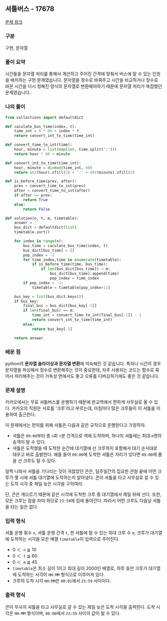 ## 셔틀버스 - 17678

[문제 링크](https://school.programmers.co.kr/learn/courses/30/lessons/17678)

### 구분

구현, 문자열

### 풀이 요약

시간들을 문자열 처리를 통해서 계산하고 주어진 간격에 맞춰서 버스에 탈 수 있는 인원을 배치하는 구현 문제였습니다. 문자열을 정수로 바꿔주고 시간을 비교하거나 정수로 바꾼 시간을 다시 정해진 양식의 문자열로 변환해야하기 때문에 문자열 처리가 복잡했던 문제였습니다.

### 나의 풀이

```python
from collections import defaultdict

def caculate_bus_time(index, t):
    time_int = 9 * 60 + index * t
    return convert_int_to_time(time_int)

def convert_time_to_int(time):
    hour, minute = list(map(int, time.split(':')))
    return hour * 60 + minute

def convert_int_to_time(time_int):
    hour, minute = divmod(time_int, 60)
    return str(hour).zfill(2) + ':' + str(minute).zfill(2)

def is_before_time(prev, after):
    prev = convert_time_to_int(prev)
    after = convert_time_to_int(after)
    if after >= prev:
        return True
    else:
        return False

def solution(n, t, m, timetable):
    answer = ''
    bus_dict = defaultdict(list)
    timetable.sort()

    for index in range(n):
        bus_time = caculate_bus_time(index, t)
        bus_dict[bus_time] = []
        pop_index = -1
        for time_index,time in enumerate(timetable):
            if is_before_time(time, bus_time):
                if len(bus_dict[bus_time]) < m:
                    bus_dict[bus_time].append(time)
                    pop_index = time_index
        if pop_index > -1:
            timetable = timetable[pop_index+1:]

    bus_key = list(bus_dict.keys())
    if bus_key:
        final_bus = bus_dict[bus_key[-1]]
        if len(final_bus) == m:
            time_int = convert_time_to_int(final_bus[-1]) - 1
            return convert_int_to_time(time_int)
        else:
            return bus_key[-1]

    return answer
```

### 배운 점

python의 **문자열 슬라이싱과 문자열 변환**에 익숙해진 것 같습니다. 특히나 시간의 경우 문자열을 파싱해서 정수로 변환해주는 것이 중요한데, 자주 사용되는 코드는 함수로 묶어서 처리해주는 것이 가독성 면에서도 좋고 오류를 디버깅하기에도 좋은 것 같습니다.

### 문제 설명

카카오에서는 무료 셔틀버스를 운행하기 때문에 판교역에서 편하게 사무실로 올 수 있다. 카카오의 직원은 서로를 '크루'라고 부르는데, 아침마다 많은 크루들이 이 셔틀을 이용하여 출근한다.

이 문제에서는 편의를 위해 셔틀은 다음과 같은 규칙으로 운행한다고 가정하자.

- 셔틀은 `09:00`부터 총 `n`회 `t`분 간격으로 역에 도착하며, 하나의 셔틀에는 최대 `m`명의 승객이 탈 수 있다.
- 셔틀은 도착했을 때 도착한 순간에 대기열에 선 크루까지 포함해서 대기 순서대로 태우고 바로 출발한다. 예를 들어 `09:00`에 도착한 셔틀은 자리가 있다면 `09:00`에 줄을 선 크루도 탈 수 있다.

일찍 나와서 셔틀을 기다리는 것이 귀찮았던 콘은, 일주일간의 집요한 관찰 끝에 어떤 크루가 몇 시에 셔틀 대기열에 도착하는지 알아냈다. 콘이 셔틀을 타고 사무실로 갈 수 있는 도착 시각 중 제일 늦은 시각을 구하여라.

단, 콘은 게으르기 때문에 같은 시각에 도착한 크루 중 대기열에서 제일 뒤에 선다. 또한, 모든 크루는 잠을 자야 하므로 `23:59`에 집에 돌아간다. 따라서 어떤 크루도 다음날 셔틀을 타는 일은 없다.

### **입력 형식**

셔틀 운행 횟수 `n`, 셔틀 운행 간격 `t`, 한 셔틀에 탈 수 있는 최대 크루 수 `m`, 크루가 대기열에 도착하는 시각을 모은 배열 `timetable`이 입력으로 주어진다.

- 0 ＜  `n` ≦ 10
- 0 ＜  `t` ≦ 60
- 0 ＜  `m` ≦ 45
- `timetable`은 최소 길이 1이고 최대 길이 2000인 배열로, 하루 동안 크루가 대기열에 도착하는 시각이 `HH:MM` 형식으로 이루어져 있다.
- 크루의 도착 시각 `HH:MM`은 `00:01`에서 `23:59` 사이이다.

### **출력 형식**

콘이 무사히 셔틀을 타고 사무실로 갈 수 있는 제일 늦은 도착 시각을 출력한다. 도착 시각은 `HH:MM` 형식이며, `00:00`에서 `23:59` 사이의 값이 될 수 있다.
